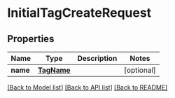 # InitialTagCreateRequest

## Properties
Name | Type | Description | Notes
------------ | ------------- | ------------- | -------------
**name** | [**TagName**](TagName.md) |  | [optional] 

[[Back to Model list]](../README.md#documentation-for-models) [[Back to API list]](../README.md#documentation-for-api-endpoints) [[Back to README]](../README.md)


